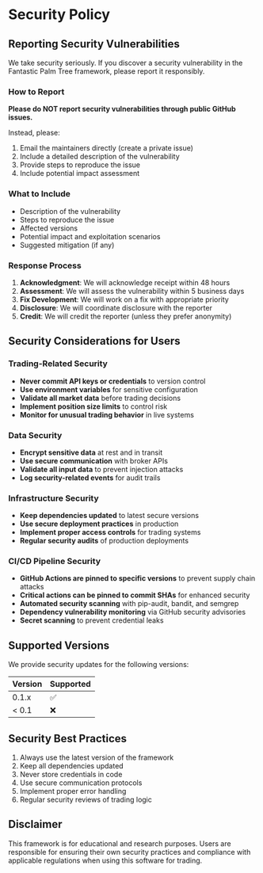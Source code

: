 # Security Policy

## Reporting Security Vulnerabilities

We take security seriously. If you discover a security vulnerability in the Fantastic Palm Tree framework, please report it responsibly.

### How to Report
**Please do NOT report security vulnerabilities through public GitHub issues.**

Instead, please:
1. Email the maintainers directly (create a private issue)
2. Include a detailed description of the vulnerability
3. Provide steps to reproduce the issue
4. Include potential impact assessment

### What to Include
- Description of the vulnerability
- Steps to reproduce the issue
- Affected versions
- Potential impact and exploitation scenarios
- Suggested mitigation (if any)

### Response Process
1. **Acknowledgment**: We will acknowledge receipt within 48 hours
2. **Assessment**: We will assess the vulnerability within 5 business days
3. **Fix Development**: We will work on a fix with appropriate priority
4. **Disclosure**: We will coordinate disclosure with the reporter
5. **Credit**: We will credit the reporter (unless they prefer anonymity)

## Security Considerations for Users

### Trading-Related Security
- **Never commit API keys or credentials** to version control
- **Use environment variables** for sensitive configuration
- **Validate all market data** before trading decisions
- **Implement position size limits** to control risk
- **Monitor for unusual trading behavior** in live systems

### Data Security
- **Encrypt sensitive data** at rest and in transit
- **Use secure communication** with broker APIs
- **Validate all input data** to prevent injection attacks
- **Log security-related events** for audit trails

### Infrastructure Security
- **Keep dependencies updated** to latest secure versions
- **Use secure deployment practices** in production
- **Implement proper access controls** for trading systems
- **Regular security audits** of production deployments

### CI/CD Pipeline Security
- **GitHub Actions are pinned to specific versions** to prevent supply chain attacks
- **Critical actions can be pinned to commit SHAs** for enhanced security
- **Automated security scanning** with pip-audit, bandit, and semgrep
- **Dependency vulnerability monitoring** via GitHub security advisories
- **Secret scanning** to prevent credential leaks

## Supported Versions
We provide security updates for the following versions:

| Version | Supported          |
| ------- | ------------------ |
| 0.1.x   | :white_check_mark: |
| < 0.1   | :x:                |

## Security Best Practices
1. Always use the latest version of the framework
2. Keep all dependencies updated
3. Never store credentials in code
4. Use secure communication protocols
5. Implement proper error handling
6. Regular security reviews of trading logic

## Disclaimer
This framework is for educational and research purposes. Users are responsible for ensuring their own security practices and compliance with applicable regulations when using this software for trading.